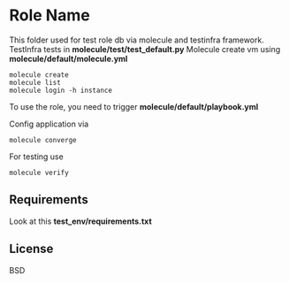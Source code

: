 Role Name
=========

This folder used for test role db via molecule and testinfra framework.
TestInfra tests in **molecule/test/test_default.py**
Molecule create vm using **molecule/default/molecule.yml**
```
molecule create
molecule list
molecule login -h instance
```

To use the role, you need to trigger **molecule/default/playbook.yml**

Config application via
```
molecule converge
```

For testing use
```
molecule verify
```

Requirements
------------
Look at this **test_env/requirements.txt**

License
-------
BSD
